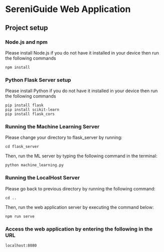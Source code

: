 # SereniGuide Web Application

## Project setup

### Node.js and npm
Please install Node.js if you do not have it installed in your device then run the following commands
```
npm install
```

### Python Flask Server setup
Please install Python if you do not have it installed in your device then run the following commands
```
pip install flask
pip install scikit-learn
pip install flask_cors
```

### Running the Machine Learning Server
Please change your directory to flask_server by running:
```
cd flask_server
```

Then, run the ML server by typing the following command in the terminal:
```
python machine_learning.py
```

### Running the LocalHost Server
Please go back to previous directory by running the following command:
```
cd ..
```

Then, run the web application server by executing the command below:
```
npm run serve
```

### Access the web application by entering the following in the URL
```
localhost:8080
```

